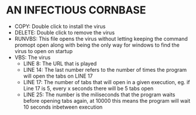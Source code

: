 # AN INFECTIOUS CORNBASE

* COPY: Double click to install the virus
* DELETE: Double click to remove the virus
* RUNVBS: This file opens the virus without letting keeping the command promopt open along with being the only way for windows to find the virus to open on startup
* VBS: The virus 
  * LINE 8: The URL that is played 
  * LINE 14: The last number refers to the number of times the program will open the tabs on LINE 17 
  * LINE 17: The number of tabs that will open in a given execution, eg. if Line 17 is 5, every x seconds there will be 5 tabs open
  * LINE 25: The number is the miliseconds that the program waits before opening tabs again, at 10000 this means the program will wait 10 seconds inbetween execution
